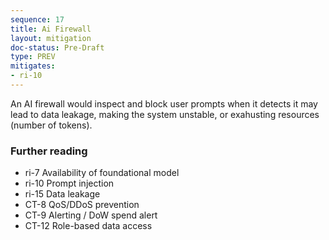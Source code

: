 ```yaml
---
sequence: 17
title: Ai Firewall
layout: mitigation
doc-status: Pre-Draft
type: PREV
mitigates:
- ri-10
---
```


An AI firewall would inspect and block user prompts when it detects it may lead to data leakage, making the system unstable, or exahusting resources (number of tokens).

### Further reading
- ri-7 Availability of foundational model
- ri-10 Prompt injection
- ri-15 Data leakage
- CT-8 QoS/DDoS prevention
- CT-9 Alerting / DoW spend alert
- CT-12 Role-based data access
